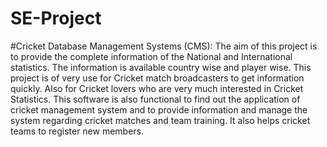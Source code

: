 # SE-Project
#Cricket Database Management Systems (CMS): 
The aim of this project is to provide the complete information of the National and International statistics. 
The information is available country wise and player wise.
This project is of very use for Cricket match broadcasters to get information quickly. Also for Cricket lovers who are very much interested in Cricket Statistics.
This software is also functional to find out the application of cricket management system and to provide information and manage the system regarding cricket matches and team training. It also helps cricket teams to register new members.  
